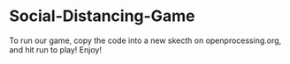 # Social-Distancing-Game
To run our game, copy the code into a new skecth on openprocessing.org, and hit run to play! Enjoy!

